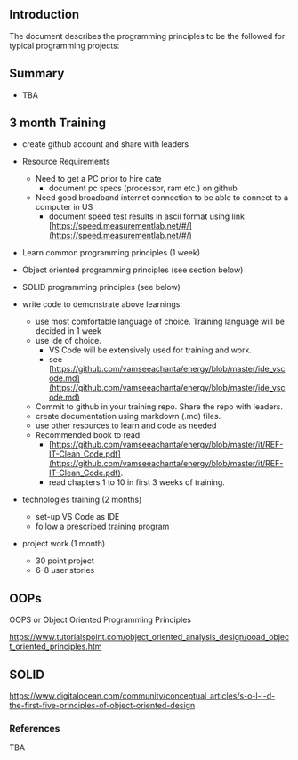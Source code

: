 ## Introduction
The document describes the programming principles to be the followed for typical programming projects:

## Summary
- TBA

## 3 month Training

- create github account and share with leaders
- Resource Requirements
  - Need to get a PC prior to hire date
    - document pc specs (processor, ram etc.) on github
  - Need good broadband internet connection to be able to connect to a computer in US
    - document speed test results in ascii format using link [https://speed.measurementlab.net/#/](https://speed.measurementlab.net/#/)

- Learn common programming principles (1 week)
- Object oriented programming principles (see section below)
- SOLID programming principles (see below)

- write code to demonstrate above learnings:
  - use most comfortable language of choice. Training language will be decided in 1 week
  - use ide of choice.  
    - VS Code will be extensively used for training and work. 
    - see [https://github.com/vamseeachanta/energy/blob/master/ide_vscode.md](https://github.com/vamseeachanta/energy/blob/master/ide_vscode.md)
  - Commit to github in your training repo. Share the repo with leaders.
  - create documentation using markdown (.md) files. 
  - use other resources to learn and code as needed
  - Recommended book to read: 
    - [https://github.com/vamseeachanta/energy/blob/master/it/REF-IT-Clean_Code.pdf](https://github.com/vamseeachanta/energy/blob/master/it/REF-IT-Clean_Code.pdf). 
    - read chapters 1 to 10 in first 3 weeks of training.
  

- technologies training (2 months)
    - set-up VS Code as IDE
    - follow a prescribed training program

- project work (1 month)
  - 30 point project
  - 6-8 user stories


## OOPs

OOPS or Object Oriented Programming Principles

[https://www.tutorialspoint.com/object_oriented_analysis_design/ooad_object_oriented_principles.htm
](https://www.tutorialspoint.com/object_oriented_analysis_design/ooad_object_oriented_principles.htm
)

## SOLID

[https://www.digitalocean.com/community/conceptual_articles/s-o-l-i-d-the-first-five-principles-of-object-oriented-design
](https://www.digitalocean.com/community/conceptual_articles/s-o-l-i-d-the-first-five-principles-of-object-oriented-design
)

### References

TBA
